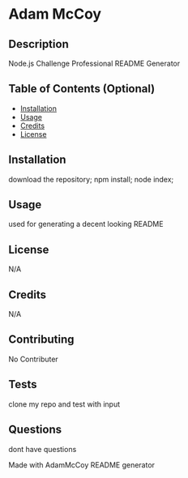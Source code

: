 
# Adam McCoy

## Description 
Node.js Challenge Professional README Generator

## Table of Contents (Optional)

* [Installation](#installation)
* [Usage](#usage)
* [Credits](#credits)
* [License](#license)

## Installation
download the repository; npm install; node index;

## Usage 
used for generating a decent looking README

## License
N/A

## Credits
N/A

## Contributing
No Contributer

## Tests
clone my repo and test with input

## Questions
dont have questions 

Made with AdamMcCoy README generator
    